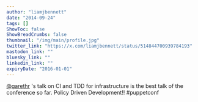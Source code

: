 ```yaml
---
author: "liamjbennett"
date: "2014-09-24"
tags: []
ShowToc: false
ShowBreadCrumbs: false
thumbnail: "/img/main/profile.jpg"
twitter_link: "https://x.com/liamjbennett/status/514844700939784193"
mastodon_link: ""
bluesky_link: ""
linkedin_link: ""
expiryDate: "2016-01-01"
---
```


[@garethr](https://x.com/garethr) 's talk on CI and TDD for infrastructure is the best talk of the conference so far. Policy Driven Development!! #puppetconf

